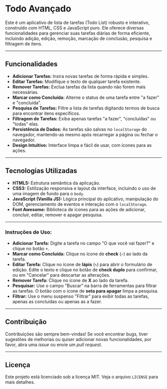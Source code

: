 # Todo Avançado

Este é um aplicativo de lista de tarefas (Todo List) robusto e interativo, construído com HTML, CSS e JavaScript puro. Ele oferece diversas funcionalidades para gerenciar suas tarefas diárias de forma eficiente, incluindo adição, edição, remoção, marcação de conclusão, pesquisa e filtragem de itens.

---

## Funcionalidades

* **Adicionar Tarefas:** Insira novas tarefas de forma rápida e simples.
* **Editar Tarefas:** Modifique o texto de qualquer tarefa existente.
* **Remover Tarefas:** Exclua tarefas da lista quando não forem mais necessárias.
* **Marcar como Concluída:** Alterne o status de uma tarefa entre "a fazer" e "concluída".
* **Pesquisa de Tarefas:** Filtre a lista de tarefas digitando termos de busca para encontrar itens específicos.
* **Filtragem de Tarefas:** Exiba apenas tarefas "a fazer", "concluídas" ou "todas" elas.
* **Persistência de Dados:** As tarefas são salvas no `localStorage` do navegador, mantendo-as mesmo após recarregar a página ou fechar o navegador.
* **Design Intuitivo:** Interface limpa e fácil de usar, com ícones para as ações.

---

## Tecnologias Utilizadas

* **HTML5:** Estrutura semântica da aplicação.
* **CSS3:** Estilização responsiva e layout da interface, incluindo o uso de uma imagem de fundo para o `body`.
* **JavaScript (Vanilla JS):** Lógica principal do aplicativo, manipulação do DOM, gerenciamento de eventos e interação com o `localStorage`.
* **Font Awesome:** Biblioteca de ícones para as ações de adicionar, concluir, editar, remover e apagar pesquisa.

---

### Instruções de Uso:

* **Adicionar Tarefa:** Digite a tarefa no campo "O que você vai fazer?" e clique no botão `+`.
* **Marcar como Concluída:** Clique no ícone de **check** (`✓`) ao lado da tarefa.
* **Editar Tarefa:** Clique no ícone de **lápis** (`✎`) para abrir o formulário de edição. Edite o texto e clique no botão de **check duplo** para confirmar, ou em "Cancelar" para descartar as alterações.
* **Remover Tarefa:** Clique no ícone de **X** ao lado da tarefa.
* **Pesquisar:** Use o campo "Buscar" na barra de ferramentas para filtrar as tarefas. O botão com o ícone de **seta para apagar** limpa a pesquisa.
* **Filtrar:** Use o menu suspenso "Filtrar" para exibir todas as tarefas, apenas as concluídas ou apenas as a fazer.

---

## Contribuição

Contribuições são sempre bem-vindas! Se você encontrar bugs, tiver sugestões de melhorias ou quiser adicionar novas funcionalidades, por favor, abra uma *issue* ou envie um *pull request*.

---

## Licença

Este projeto está licenciado sob a licença MIT. Veja o arquivo `LICENSE` para mais detalhes. 
